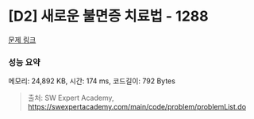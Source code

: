 # [D2] 새로운 불면증 치료법 - 1288 

[문제 링크](https://swexpertacademy.com/main/code/problem/problemDetail.do?contestProbId=AV18_yw6I9MCFAZN) 

### 성능 요약

메모리: 24,892 KB, 시간: 174 ms, 코드길이: 792 Bytes



> 출처: SW Expert Academy, https://swexpertacademy.com/main/code/problem/problemList.do